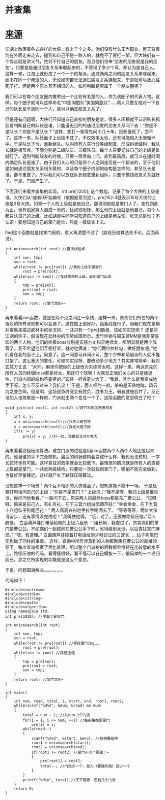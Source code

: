 # 并查集
 # [来源](https://blog.csdn.net/niushuai666/article/details/6662911)
 江湖上散落着各式各样的大侠，有上千个之多。他们没有什么正当职业，整天背着剑在外面走来走去，碰到和自己不是一路人的，就免不了要打一架。但大侠们有一个优点就是讲义气，绝对不打自己的朋友。而且他们信奉“朋友的朋友就是我的朋友”，只要是能通过朋友关系串联起来的，不管拐了多少个弯，都认为是自己人。这样一来，江湖上就形成了一个一个的帮派，通过两两之间的朋友关系串联起来。而不在同一个帮派的人，无论如何都无法通过朋友关系连起来，于是就可以放心往死了打。但是两个原本互不相识的人，如何判断是否属于一个朋友圈呢？

我们可以在每个朋友圈内推举出一个比较有名望的人，作为该圈子的代表人物。这样，每个圈子就可以这样命名“中国同胞队”美国同胞队”……两人只要互相对一下自己的队长是不是同一个人，就可以确定敌友关系了。

但是还有问题啊，大侠们只知道自己直接的朋友是谁，很多人压根就不认识队长抓狂要判断自己的队长是谁，只能漫无目的的通过朋友的朋友关系问下去：“你是不是队长？你是不是队长？”这样，想打一架得先问个几十年，饿都饿死了，受不了。这样一来，队长面子上也挂不住了，不仅效率太低，还有可能陷入无限循环中。于是队长下令，重新组队。队内所有人实行分等级制度，形成树状结构，我队长就是根节点，下面分别是二级队员、三级队员。每个人只要记住自己的上级是谁就行了。遇到判断敌友的时候，只要一层层向上问，直到最高层，就可以在短时间内确定队长是谁了。由于我们关心的只是两个人之间是否是一个帮派的，至于他们是如何通过朋友关系相关联的，以及每个圈子内部的结构是怎样的，甚至队长是谁，都不重要了。所以我们可以放任队长随意重新组队，只要不搞错敌友关系就好了。于是，门派产生了。


下面我们来看并查集的实现。 int pre[1000]; 这个数组，记录了每个大侠的上级是谁。大侠们从1或者0开始编号（依据题意而定），pre[15]=3就表示15号大侠的上级是3号大侠。如果一个人的上级就是他自己，那说明他就是掌门人了，查找到此为止。也有孤家寡人自成一派的，比如欧阳锋，那么他的上级就是他自己。每个人都只认自己的上级。比如胡青牛同学只知道自己的上级是杨左使。张无忌是谁？不认识！要想知道自己的掌门是谁，只能一级级查上去。 

find这个函数就是找掌门用的，意义再清楚不过了（路径压缩算法先不论，后面再说）。

    int unionsearch(int root) //查找根结点
    {
    	int son, tmp;
    	son = root;
    	while(root != pre[root]) //我的上级不是掌门
    		root = pre[root];
    	while(son != root) //我就找他的上级，直到掌门出现
    	{
    		tmp = pre[son];
    		pre[son] = root;
    		son = tmp;
    	}
    	return root; //掌门驾到~~
    }

再来看看join函数，就是在两个点之间连一条线，这样一来，原先它们所在的两个板块的所有点就都可以互通了。这在图上很好办，画条线就行了。但我们现在是用并查集来描述武林中的状况的，一共只有一个pre[]数组，该如何实现呢？ 还是举江湖的例子，假设现在武林中的形势如图所示。虚竹帅锅与周芷若MM是我非常喜欢的两个人物，他们的终极boss分别是玄慈方丈和灭绝师太，那明显就是两个阵营了。我不希望他们互相打架，就对他俩说：“你们两位拉拉勾，做好朋友吧。”他们看在我的面子上，同意了。这一同意可非同小可，整个少林和峨眉派的人就不能打架了。这么重大的变化，可如何实现呀，要改动多少地方？其实非常简单，我对玄慈方丈说：“大师，麻烦你把你的上级改为灭绝师太吧。这样一来，两派原先的所有人员的终极boss都是师太，那还打个球啊！大笑反正我们关心的只是连通性，门派内部的结构不要紧的。”玄慈一听肯定火大了：“我靠，凭什么是我变成她手下呀，怎么不反过来？我抗议！”于是，两人相约一战，杀的是天昏地暗，风云为之变色啊，但是啊，这场战争终究会有胜负，胜者为王。弱者就被吞并了。反正谁加入谁效果是一样的，门派就由两个变成一个了。这段函数的意思明白了吧？

    void join(int root1, int root2) //虚竹和周芷若做朋友
    {
    	int x, y;
    	x = unionsearch(root1);//我老大是玄慈
    	y = unionsearch(root2);//我老大是灭绝
    	if(x != y) 
    		pre[x] = y; //打一仗，谁赢就当对方老大
    }

 

再来看看路径压缩算法。建立门派的过程是用join函数两个人两个人地连接起来的，谁当谁的手下完全随机。最后的树状结构会变成什么样，我也无法预知，一字长蛇阵也有可能。这样查找的效率就会比较低下。最理想的情况就是所有人的直接上级都是掌门，一共就两级结构，只要找一次就找到掌门了。哪怕不能完全做到，也最好尽量接近。这样就产生了路径压缩算法。

 设想这样一个场景：两个互不相识的大侠碰面了，想知道能不能干一场。 于是赶紧打电话问自己的上级：“你是不是掌门？” 上级说：“我不是呀，我的上级是谁谁谁，你问问他看看。” 一路问下去，原来两人的最终boss都是东厂曹公公。 “哎呀呀，原来是自己人，有礼有礼，在下三营六组白面葫芦娃!” “幸会幸会，在下九营十八组仙子狗尾巴花！” 两人高高兴兴地手拉手喝酒去了。 “等等等等，两位大侠请留步，还有事情没完成呢！”我叫住他俩。 “哦，对了，还要做路径压缩。”两人醒悟。 白面葫芦娃打电话给他的上级六组长：“组长啊，我查过了，其实偶们的掌门是曹公公。不如偶们一起结拜在曹公公手下吧，省得级别太低，以后查找掌门麻烦。” “唔，有道理。” 白面葫芦娃接着打电话给刚才拜访过的三营长……仙子狗尾巴花也做了同样的事情。 这样，查询中所有涉及到的人物都聚集在曹公公的直接领导下。每次查询都做了优化处理，所以整个门派树的层数都会维持在比较低的水平上。路径压缩的代码，看得懂很好，看不懂可以自己模拟一下，很简单的一个递归而已。总之它所实现的功能就是这么个意思。



 

于是，问题圆满解决。。。。。。。。。

代码如下：

    #include<iostream>
    #include<cstdio>
    #include<cstring>
    #include<cmath>
    #include<algorithm>
    using namespace std;
    int pre[1010]; //里面全是掌门
     
    int unionsearch(int root)
    {
    	int son, tmp;
    	son = root;
    	while(root != pre[root]) //寻找掌门ing……
    		root = pre[root];
    	while(son != root) //路径压缩
    	{
    		tmp = pre[son];
    		pre[son] = root;
    		son = tmp;
    	}
    	return root; //掌门驾到~
    }
     
    int main()
    {
    	int num, road, total, i, start, end, root1, root2;
    	while(scanf("%d%d", &num, &road) && num)
    	{
    		total = num - 1; //共num-1个门派
    		for(i = 1; i <= num; ++i) //每条路都是掌门
    			pre[i] = i;
    		while(road--)
    		{
    			scanf("%d%d", &start, &end); //他俩要结拜
    			root1 = unionsearch(start);
    			root2 = unionsearch(end);
    			if(root1 != root2) //掌门不同？踢馆！~
    			{
    				pre[root1] = root2;
    				total--; //门派少一个，敌人（要建的路）就少一个
    			}
    		}
    		printf("%d\n", total);//天下局势：还剩几个门派
    	}
    	return 0;
    }

 
